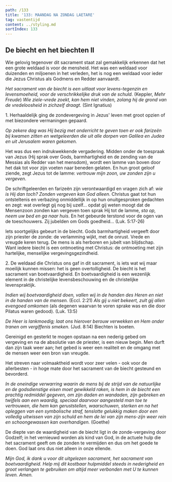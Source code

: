 ```yaml
---
path: /133
title: '133: MAANDAG NA ZONDAG LAETARE'
tag: vastentijd
content: ../styling.md
sortIndex: 133
---
```


## De biecht en het biechten II

Wie gelovig tegenover dit sacrament staat zal gemakkelijk erkennen dat het een grote weldaad is voor de mensheid. Het was een weldaad voor duizenden en miljoenen in het verleden, het is nog een weldaad voor ieder die Jezus Christus als Godmens en Redder aanvaardt.

_Het sacrament van de biecht is een uitlaat voor levens-tegenzin en levensmoeheid, voor de verschrikkelijke druk van de schuld._ (Keppler, _Mehr Freude_) _Wie ziele-vrede zoekt, kan hem niet vinden, zolang hij de grond van de vredeloosheid in zichzelf draagt._ (Sint Ignatius)

1\. Herhaaldelijk ging de zondevergeving in Jezus' leven met groot opzien of met biezondere vermaningen gepaard.

_Op zekere dag was Hij bezig met onderricht te geven toen er ook farizeën bij kwamen zitten en wetgeleerden die uit alle dorpen van Galilea en Judea en uit Jerusalem waren gekomen._

Het was dus een indrukwekkende vergadering. Midden onder de toespraak van Jezus (Hij sprak over Gods, barmhartigheid en de zending van de Messias als Redder van het mensdom), wordt een lamme van boven door het dak tot voor zijn voeten naar beneden gelaten. En hun groot geloof ziende, zegt Jezus tot de lamme: _vertrouw mijn zoon, uw zonden zijn u vergeven_.

De schriftgeleerden en farizeën zijn verontwaardigd en vragen zich af: _wie is Hij dan toch? Zonden vergeven kan God alleen_. Christus gaat tot hun ontsteltenis en verbazing onmiddellijk in op hun onuitgesproken gedachten en zegt: wat overlegt gij nog bij uzelf... opdat gij weten moogt dat de Mensenzoon zonden kan vergeven toen sprak Hij tot de lamme, _sta op, neem uw bed en ga naar huis_. En het gebeurde terstond voor de ogen van de toeschouwers. Zij jubelden om Gods goedheid... (Luk. 5:17-26)

Iets soortgelijks gebeurt in de biecht. Gods barmhartigheid vergeeft door zijn priester de zonde: de verlamming wijkt, met de onrust. Vrede en vreugde keren terug. De mens is als herboren en jubelt van blijdschap. Want iedere biecht is een ontmoeting met Christus: de ontmoeting met zijn hartelijke, menselijke vergevingsgezindheid.

2\. De weldaad die Christus ons gaf in dit sacrament, is iets wat wij maar moeilijk kunnen missen: het is geen overtolligheid. De biecht is het sacrament van boetvaardigheid. En boetvaardigheid is een wezenlijk element in de christelijke levensbeschouwing en de christelijke levenspraktijk.

_Indien wij boetvaardigheid doen, vallen wij in de handen des Heren en niet in de handen van de mensen._ (Eccl. 2:21) _Als gij u niet bekeert, zult gij allen evengoed omkomen_ (als degenen waarvan te voren sprake was en die door Pilatus waren gedood). (Luk. 13:5)

_De Heer is lankmoedig; laat ons hierover berouw verwekken en Hem onder tranen om vergiffenis smeken._ (Jud. 8:14) Biechten is boeten.

Gereinigd en gesterkt te mogen opstaan na een nederig gebed om vergeving en na de absolutie van de priester, is een nieuw begin. Men durft dan zijn taak weer aan; het gebed is weer een realiteit en de omgang met de mensen weer een bron van vreugde.

Het streven naar volmaaktheid wordt voor zeer velen - ook voor de allerbesten - in hoge mate door het sacrament van de biecht gesteund en bevorderd.

_In de oneindige verwarring waarin de mens bij de strijd van de natuurlijke en de godsdienstige eisen moet gewikkeld raken, is hem in de biecht een prachtig redmiddel gegeven, om zijn daden en wandaden, zijn gebreken en twijfels aan een waardig, speciaal daarvoor aangesteld man toe te vertrouwen, die hem kan geruststellen, waarschuwen, sterken en na het opleggen van een symbolische straf, tenslotte gelukkig maken door een volledig uitwissen van zijn schuld en hem de lei van zijn mens-zijn weer rein en schoongewassen kan overhandigen._ (Goethe)

De diepte van de waardigheid van de biecht ligt in de zonde-vergeving door Godzelf; in het vernieuwd worden als kind van God, in de actuele hulp die het sacrament geeft om de zonden te vermijden en dus om het goede te doen. God laat ons dus niet alleen in onze ellende.

_Mijn God, ik dank u voor dit uitgelezen sacrament, het sacrament van boetvaardigheid. Help mij dit kostbaar hulpmiddel steeds in nederigheid en groot verlangen te gebruiken om altijd meer verbonden met U te kunnen leven. Amen._
